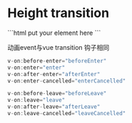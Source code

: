 # Height transition

<height-transition-index></height-transition-index>

<code-code>
 ```html
  <ui-height-transition :duration="1000">
   put your element here
  </ui-height-transition>
 ```

</code-code>


动画event与vue transition 钩子相同

```javascript
v-on:before-enter="beforeEnter"
v-on:enter="enter"
v-on:after-enter="afterEnter"
v-on:enter-cancelled="enterCancelled"

v-on:before-leave="beforeLeave"
v-on:leave="leave"
v-on:after-leave="afterLeave"
v-on:leave-cancelled="leaveCancelled"
```